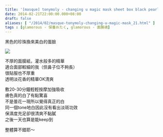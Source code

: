 ```yaml
---
title: '[masque] tonymoly - changing u magic mask sheet box black pearl'
date: 2014-02-21T22:00:00.000+08:00
draft: false
aliases: [ "/2014/02/masque-tonymoly-changing-u-magic-mask_21.html" ]
tags : [glamorous - 保養おたく, glamorous - 面膜魂]
---
```


黑色的珍珠換來美白的蛋臉  

![](/images/tonymolyblackpearl.jpg)

不厚的面膜紙，灌水般多的精華  
適合面部較細的我（但鼻子位不夠長）  
很貼服也不厚重  
透明淡花香的精華OK清爽  
  
敷20-30分鐘輕輕按摩加強吸收  
膚色真的白了有點驚喜  
不是曇花一現所以覺得真正的白  
同一個tone地白因此沒有看出淡斑功效  
保濕度充足卻很清爽不黏膩  
之後一天也算是能keep到  
  
整體算不錯耶～
